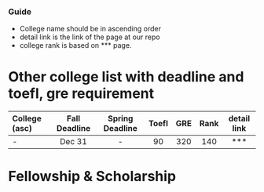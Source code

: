 
### Guide
  - College name should be in ascending order
  - detail link is the link of the page at our repo
  - college rank is based on *** page.

# Other college list with deadline and toefl, gre requirement

| College (asc)  | Fall Deadline  | Spring Deadline | Toefl | GRE | Rank | detail link |
| :------------ |:---------------:| :-----:| :-----:| :-----:| :-----:| :-----:|
| -      | Dec 31 | - | 90 | 320 | 140 | *** |


# Fellowship & Scholarship
